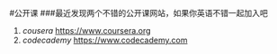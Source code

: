 #公开课
###最近发现两个不错的公开课网站，如果你英语不错一起加入吧
1. *cousera*      https://www.coursera.org
2. *codecademy*   https://www.codecademy.com